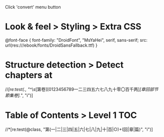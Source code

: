 Click 'convert' menu button


# Look & feel > Styling > Extra CSS
@font-face {
  font-family: "DroidFont", "MsYaHei", serif, sans-serif;
  src: url(res:///ebook/fonts/DroidSansFallback.ttf)
}


# Structure detection > Detect chapters at
//*[re:test(., "^\s*[第卷][0123456789一二三四五六七八九十零〇百千两]*[章回部节節集卷].*", "i")]


# Table of Contents > Level 1 TOC
//*[re:test(@class, "第(一|二|三|四|五|六|七|八|九|十|百|○)+(回|章|篇)", "i")]


